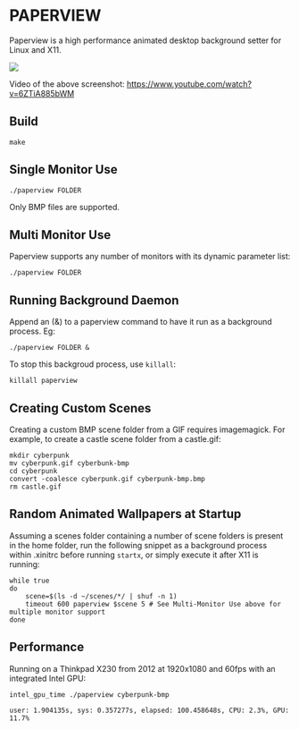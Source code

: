 # PAPERVIEW

Paperview is a high performance animated desktop background setter for Linux and X11.

![](screenshot.png)

Video of the above screenshot: https://www.youtube.com/watch?v=6ZTiA885bWM

## Build

    make

## Single Monitor Use

    ./paperview FOLDER

Only BMP files are supported.

## Multi Monitor Use

Paperview supports any number of monitors with its dynamic parameter list:

    ./paperview FOLDER

## Running Background Daemon

Append an (&) to a paperview command to have it run as a background process. Eg:

    ./paperview FOLDER &

To stop this backgroud process, use `killall`:

    killall paperview

## Creating Custom Scenes

Creating a custom BMP scene folder from a GIF requires imagemagick.
For example, to create a castle scene folder from a castle.gif:

    mkdir cyberpunk
    mv cyberpunk.gif cyberbunk-bmp
    cd cyberpunk
    convert -coalesce cyberpunk.gif cyberpunk-bmp.bmp
    rm castle.gif

## Random Animated Wallpapers at Startup

Assuming a scenes folder containing a number of scene folders is present in the home folder,
run the following snippet as a background process within .xinitrc before running `startx`,
or simply execute it after X11 is running:

    while true
    do
        scene=$(ls -d ~/scenes/*/ | shuf -n 1)
        timeout 600 paperview $scene 5 # See Multi-Monitor Use above for multiple monitor support
    done

## Performance

Running on a Thinkpad X230 from 2012 at 1920x1080 and 60fps with an integrated Intel GPU:

    intel_gpu_time ./paperview cyberpunk-bmp

    user: 1.904135s, sys: 0.357277s, elapsed: 100.458648s, CPU: 2.3%, GPU: 11.7%
